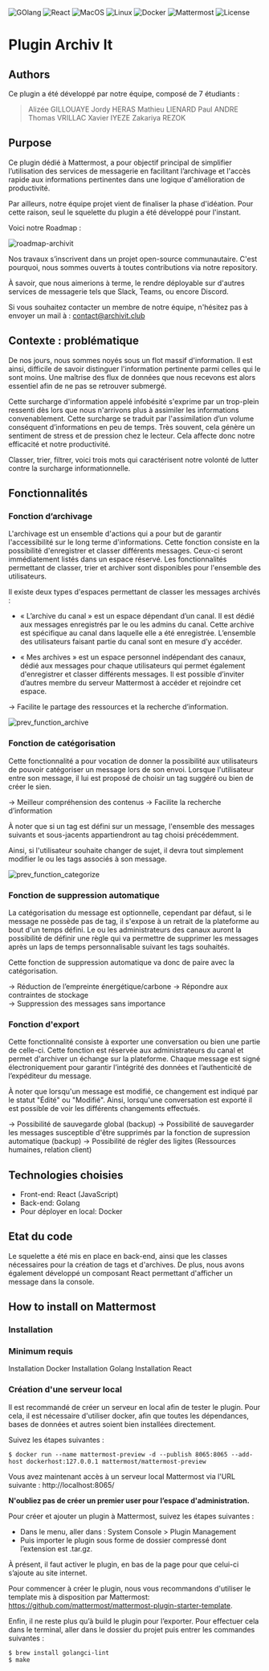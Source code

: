 ![GOlang](https://img.shields.io/badge/Golang%20-1.16.5-brightgreen)
![React](https://img.shields.io/badge/React-16.13.1-brightgreen)
![MacOS](https://img.shields.io/badge/OS-MacOS-blue)
![Linux](https://img.shields.io/badge/OS-MacOS-blue)
![Docker](https://img.shields.io/badge/Docker-19.03.13-blue)
![Mattermost](https://img.shields.io/badge/Mattermost-5.36.1-blue)
![License](https://img.shields.io/badge/License-MIT-lightgrey)


# Plugin Archiv It


## Authors
Ce plugin a été développé par notre équipe, composé de 7 étudiants : 
>Alizée GILLOUAYE
Jordy HERAS
Mathieu LIENARD
Paul ANDRE
Thomas VRILLAC
Xavier IYEZE
Zakariya REZOK

## Purpose
Ce plugin dédié à Mattermost, a pour objectif principal de simplifier l’utilisation des services de messagerie en facilitant l’archivage et l'accès rapide aux informations pertinentes dans une logique d'amélioration de productivité. 

Par ailleurs, notre équipe projet vient de finaliser la phase d'idéation. Pour cette raison, seul le squelette du plugin a été développé pour l'instant. 

Voici notre Roadmap :

![roadmap-archivit](roadmap-archivit.png)


Nos travaux s’inscrivent dans un projet open-source communautaire. C'est pourquoi, nous sommes ouverts à toutes contributions via notre repository. 

À savoir, que nous aimerions à terme, le rendre déployable sur d'autres services de messagerie tels que Slack, Teams, ou encore Discord. 

Si vous souhaitez contacter un membre de notre équipe, n'hésitez pas à envoyer un mail à : contact@archivit.club


## Contexte : problématique

De nos jours, nous sommes noyés sous un flot massif d'information. Il est ainsi, difficile de savoir distinguer l'information pertinente parmi celles qui le sont moins. Une maîtrise des flux de données que nous recevons est alors essentiel afin de ne pas se retrouver submergé.

Cette surcharge d'information appelé infobésité s'exprime par un trop-plein ressenti dès lors que nous n'arrivons plus à assimiler les informations convenablement. Cette surcharge se traduit par l'assimilation d’un volume conséquent d’informations en peu de temps. Très souvent, cela génère un sentiment de stress et de pression chez le lecteur. Cela affecte donc notre efficacité et notre productivité. 

Classer, trier, filtrer, voici trois mots qui caractérisent notre volonté de lutter contre la surcharge informationnelle.


## Fonctionnalités


### Fonction d’archivage

L'archivage est un ensemble d'actions qui a pour but de garantir l'accessibilité sur le long terme d'informations. Cette fonction consiste en la possibilité d'enregistrer et classer différents messages. Ceux-ci seront immédiatement listés dans un espace réservé. Les fonctionnalités permettant de classer, trier et archiver sont disponibles pour l'ensemble des utilisateurs. 


Il existe deux types d'espaces permettant de classer les messages archivés :

 - « L’archive du canal » est un espace dépendant d’un canal. Il est dédié aux messages enregistrés par le ou les admins du canal. Cette archive est spécifique au canal dans laquelle elle a été enregistrée. L’ensemble des utilisateurs faisant partie du canal sont en mesure d’y accéder.

- « Mes archives » est un espace personnel indépendant des canaux, dédié aux messages pour chaque utilisateurs qui permet également d'enregistrer et classer différents messages. Il est possible d’inviter d’autres membre du serveur Mattermost à accéder et rejoindre cet espace. 


→ Facilite le partage des ressources et la recherche d’information.  

![prev_function_archive](prev_function_archive.png)


### Fonction de catégorisation


Cette fonctionnalité a pour vocation de donner la possibilité aux utilisateurs de pouvoir catégoriser un message lors de son envoi. Lorsque l'utilisateur entre son message, il lui est proposé de choisir un tag suggéré ou bien de créer le sien.

→ Meilleur compréhension des contenus
→ Facilite la recherche d’information 

À noter que si un tag est défini sur un message, l'ensemble des messages suivants et sous-jacents appartiendront au tag choisi précédemment. 

Ainsi, si l'utilisateur souhaite changer de sujet, il devra tout simplement modifier le ou les tags associés à son message. 

![prev_function_categorize](prev_function_categorize.png)



### Fonction de suppression automatique

La catégorisation du message est optionnelle, cependant par défaut, si le message ne possède pas de tag, il s'expose à un retrait de la plateforme au bout d'un temps défini. Le ou les administrateurs des canaux auront la possibilité de définir une règle qui va permettre de supprimer les messages après un laps de temps personnalisable suivant les tags souhaités. 

Cette fonction de suppression automatique va donc de paire avec la catégorisation.  

→ Réduction de l’empreinte énergétique/carbone
→ Répondre aux contraintes de stockage  
→ Suppression des messages sans importance


### Fonction d'export

Cette fonctionnalité consiste à exporter une conversation ou bien une partie de celle-ci. Cette fonction est réservée aux administrateurs du canal et permet d'archiver un échange sur la plateforme. Chaque message est signé électroniquement pour garantir l’intégrité des données et l’authenticité de l’expéditeur du message. 

À noter que lorsqu'un message est modifié, ce changement est indiqué par le statut "Édité" ou "Modifié". Ainsi, lorsqu'une conversation est exporté il est possible de voir les différents changements effectués.
                                                           
→ Possibilité de sauvegarde global (backup)
→ Possibilité de sauvegarder les messages susceptible d'être supprimés par la fonction de supression automatique (backup)
→ Possibilité de régler des ligites (Ressources humaines, relation client)


## Technologies choisies

- Front-end: React (JavaScript)
- Back-end: Golang
- Pour déployer en local: Docker

## Etat du code 
Le squelette a été mis en place en back-end, ainsi que les classes nécessaires pour la création de tags et d'archives.
De plus, nous avons également développé un composant React permettant d'afficher un message dans la console.

## How to install on Mattermost

### Installation

### Minimum requis

Installation Docker
Installation Golang
Installation React

### Création d'une serveur local 
Il est recommandé de créer un serveur en local afin de tester le plugin.
Pour cela, il est nécessaire d'utiliser docker, afin que toutes les dépendances, bases de données et autres soient bien installées directement. 

Suivez les étapes suivantes :
```
$ docker run --name mattermost-preview -d --publish 8065:8065 --add-host dockerhost:127.0.0.1 mattermost/mattermost-preview
```

Vous avez maintenant accès à un serveur local Mattermost via l'URL suivante :
http://localhost:8065/

**N'oubliez pas de créer un premier user pour l’espace d'administration.** 

Pour créer et ajouter un plugin à Mattermost, suivez les étapes suivantes :
- Dans le menu, aller dans : System Console > Plugin Management 
- Puis importer le plugin sous forme de dossier compressé dont l’extension est .tar.gz. 

À présent, il faut activer le plugin, en bas de la page pour que celui-ci s’ajoute au site internet.

Pour commencer à créer le plugin, nous vous recommandons d'utiliser le template mis à disposition par Mattermost:
https://github.com/mattermost/mattermost-plugin-starter-template. 

Enfin, il ne reste plus qu’à build le plugin pour l’exporter.
Pour effectuer cela dans le terminal, aller dans le dossier du projet puis entrer les commandes suivantes :
```
$ brew install golangci-lint
$ make
```
